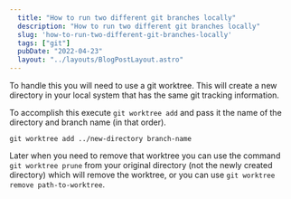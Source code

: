 ```yaml
---
  title: "How to run two different git branches locally"
  description: "How to run two different git branches locally"
  slug: 'how-to-run-two-different-git-branches-locally'
  tags: ["git"]
  pubDate: "2022-04-23"
  layout: "../layouts/BlogPostLayout.astro"
---
```


To handle this you will need to use a git worktree. This will create a new directory in your local system that has the same git tracking information.

To accomplish this execute `git worktree add` and pass it the name of the directory and branch name (in that order). 

```
git worktree add ../new-directory branch-name
```

Later when you need to remove that worktree you can use the command `git worktree prune` from your original directory (not the newly created directory) which will remove the worktree, or you can use `git worktree remove path-to-worktree`.
